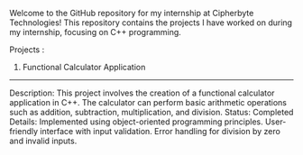
Welcome to the GitHub repository for my internship at Cipherbyte Technologies! This repository contains the projects I have worked on during my internship, focusing on C++ programming.

Projects :

1. Functional Calculator Application
-----------------------------------------------
Description: This project involves the creation of a functional calculator application in C++. The calculator can perform basic arithmetic operations such as addition, subtraction, multiplication, and division.
Status: Completed
Details:
Implemented using object-oriented programming principles.
User-friendly interface with input validation.
Error handling for division by zero and invalid inputs.
